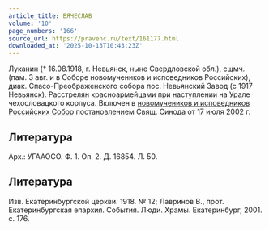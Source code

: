 ```yaml
---
article_title: ВЯЧЕСЛАВ
volume: '10'
page_numbers: '166'
source_url: https://pravenc.ru/text/161177.html
downloaded_at: '2025-10-13T10:43:23Z'
---
```


Луканин († 16.08.1918, г. Невьянск, ныне Свердловской обл.), сщмч. (пам. 3 авг. и в Соборе новомучеников и исповедников Российских), диак. Спасо-Преображенского собора пос. Невьянский Завод (с 1917 Невьянск). Расстрелян красноармейцами при наступлении на Урале чехословацкого корпуса. Включен в [новомучеников и исповедников Российских Собор](<https://pravenc.ru/text/новомучеников и исповедников Российских Собор.html>) постановлением Свящ. Синода от 17 июля 2002 г.

## Литература

Арх.: УГААОСО. Ф. 1. Оп. 2. Д. 16854. Л. 50.

## Литература

Изв. Екатеринбургской церкви. 1918. № 12; Лавринов В., прот. Екатеринбургская епархия. События. Люди. Храмы. Екатеринбург, 2001. с. 176.

